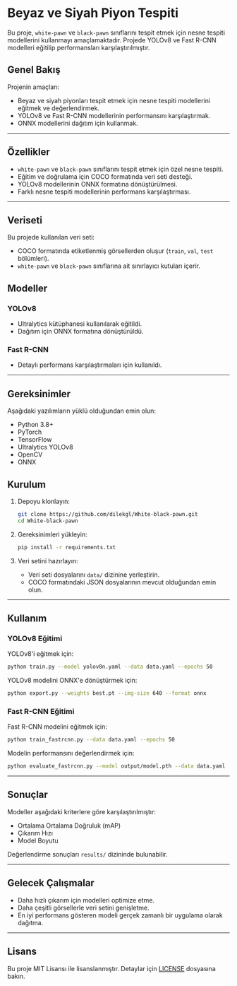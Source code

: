# Beyaz ve Siyah Piyon Tespiti

Bu proje, `white-pawn` ve `black-pawn` sınıflarını tespit etmek için nesne tespiti modellerini kullanmayı amaçlamaktadır. Projede YOLOv8 ve Fast R-CNN modelleri eğitilip performansları karşılaştırılmıştır.


## Genel Bakış

Projenin amaçları:
- Beyaz ve siyah piyonları tespit etmek için nesne tespiti modellerini eğitmek ve değerlendirmek.
- YOLOv8 ve Fast R-CNN modellerinin performansını karşılaştırmak.
- ONNX modellerini dağıtım için kullanmak.

---

## Özellikler

- `white-pawn` ve `black-pawn` sınıflarını tespit etmek için özel nesne tespiti.
- Eğitim ve doğrulama için COCO formatında veri seti desteği.
- YOLOv8 modellerinin ONNX formatına dönüştürülmesi.
- Farklı nesne tespiti modellerinin performans karşılaştırması.

---

## Veriseti

Bu projede kullanılan veri seti:
- COCO formatında etiketlenmiş görsellerden oluşur (`train`, `val`, `test` bölümleri).
- `white-pawn` ve `black-pawn` sınıflarına ait sınırlayıcı kutuları içerir.


## Modeller

### YOLOv8
- Ultralytics kütüphanesi kullanılarak eğitildi.
- Dağıtım için ONNX formatına dönüştürüldü.


### Fast R-CNN
- Detaylı performans karşılaştırmaları için kullanıldı.


---

## Gereksinimler

Aşağıdaki yazılımların yüklü olduğundan emin olun:

- Python 3.8+
- PyTorch
- TensorFlow
- Ultralytics YOLOv8
- OpenCV
- ONNX


## Kurulum

1. Depoyu klonlayın:
   ```bash
   git clone https://github.com/dilekgl/White-black-pawn.git
   cd White-black-pawn
   ```

2. Gereksinimleri yükleyin:
   ```bash
   pip install -r requirements.txt
   ```

3. Veri setini hazırlayın:
   - Veri seti dosyalarını `data/` dizinine yerleştirin.
   - COCO formatındaki JSON dosyalarının mevcut olduğundan emin olun.

---

## Kullanım

### YOLOv8 Eğitimi

YOLOv8'i eğitmek için:
```bash
python train.py --model yolov8n.yaml --data data.yaml --epochs 50
```

YOLOv8 modelini ONNX'e dönüştürmek için:
```bash
python export.py --weights best.pt --img-size 640 --format onnx
```

### Fast R-CNN Eğitimi

Fast R-CNN modelini eğitmek için:
```bash
python train_fastrcnn.py --data data.yaml --epochs 50
```

Modelin performansını değerlendirmek için:
```bash
python evaluate_fastrcnn.py --model output/model.pth --data data.yaml
```

---

## Sonuçlar

Modeller aşağıdaki kriterlere göre karşılaştırılmıştır:
- Ortalama Ortalama Doğruluk (mAP)
- Çıkarım Hızı
- Model Boyutu

Değerlendirme sonuçları `results/` dizininde bulunabilir.

---

## Gelecek Çalışmalar

- Daha hızlı çıkarım için modelleri optimize etme.
- Daha çeşitli görsellerle veri setini genişletme.
- En iyi performans gösteren modeli gerçek zamanlı bir uygulama olarak dağıtma.

---

## Lisans

Bu proje MIT Lisansı ile lisanslanmıştır. Detaylar için [LICENSE](LICENSE) dosyasına bakın.
